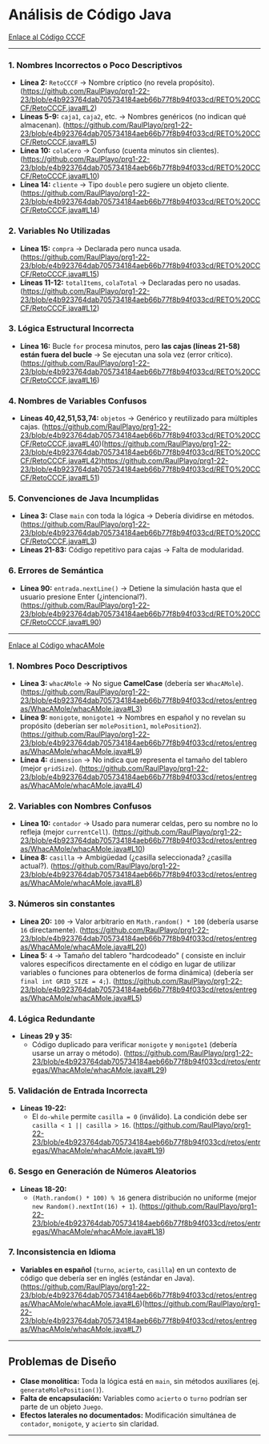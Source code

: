 
# Análisis de Código Java  
[Enlace al Código CCCF](https://github.com/RaulPlayo/prg1-22-23/blob/main/RETO%20CCCF/RetoCCCF.java)  

---

### **1. Nombres Incorrectos o Poco Descriptivos**  
- **Línea 2:** `RetoCCCF` → Nombre críptico (no revela propósito).  (https://github.com/RaulPlayo/prg1-22-23/blob/e4b923764dab705734184aeb66b77f8b94f033cd/RETO%20CCCF/RetoCCCF.java#L2)
- **Líneas 5-9:** `caja1`, `caja2`, etc. → Nombres genéricos (no indican qué almacenan).   (https://github.com/RaulPlayo/prg1-22-23/blob/e4b923764dab705734184aeb66b77f8b94f033cd/RETO%20CCCF/RetoCCCF.java#L5)
- **Línea 10:** `colaCero` → Confuso (cuenta minutos sin clientes).  (https://github.com/RaulPlayo/prg1-22-23/blob/e4b923764dab705734184aeb66b77f8b94f033cd/RETO%20CCCF/RetoCCCF.java#L10)
- **Línea 14:** `cliente` → Tipo `double` pero sugiere un objeto cliente.  (https://github.com/RaulPlayo/prg1-22-23/blob/e4b923764dab705734184aeb66b77f8b94f033cd/RETO%20CCCF/RetoCCCF.java#L14)

### **2. Variables No Utilizadas**  
- **Línea 15:** `compra` → Declarada pero nunca usada.  (https://github.com/RaulPlayo/prg1-22-23/blob/e4b923764dab705734184aeb66b77f8b94f033cd/RETO%20CCCF/RetoCCCF.java#L15)
- **Líneas 11-12:** `totalItems`, `colaTotal` → Declaradas pero no usadas.  (https://github.com/RaulPlayo/prg1-22-23/blob/e4b923764dab705734184aeb66b77f8b94f033cd/RETO%20CCCF/RetoCCCF.java#L12)

### **3. Lógica Estructural Incorrecta**  
- **Línea 16:** Bucle `for` procesa minutos, pero **las cajas (líneas 21-58) están fuera del bucle** → Se ejecutan una sola vez (error crítico).  (https://github.com/RaulPlayo/prg1-22-23/blob/e4b923764dab705734184aeb66b77f8b94f033cd/RETO%20CCCF/RetoCCCF.java#L16)

### **4. Nombres de Variables Confusos**  
- **Líneas 40,42,51,53,74:** `objetos` → Genérico y reutilizado para múltiples cajas.  (https://github.com/RaulPlayo/prg1-22-23/blob/e4b923764dab705734184aeb66b77f8b94f033cd/RETO%20CCCF/RetoCCCF.java#L40)(https://github.com/RaulPlayo/prg1-22-23/blob/e4b923764dab705734184aeb66b77f8b94f033cd/RETO%20CCCF/RetoCCCF.java#L42)https://github.com/RaulPlayo/prg1-22-23/blob/e4b923764dab705734184aeb66b77f8b94f033cd/RETO%20CCCF/RetoCCCF.java#L51)

### **5. Convenciones de Java Incumplidas**  
- **Línea 3:** Clase `main` con toda la lógica → Debería dividirse en métodos.  (https://github.com/RaulPlayo/prg1-22-23/blob/e4b923764dab705734184aeb66b77f8b94f033cd/RETO%20CCCF/RetoCCCF.java#L3)
- **Líneas 21-83:** Código repetitivo para cajas → Falta de modularidad.  

### **6. Errores de Semántica**  
- **Línea 90:** `entrada.nextLine()` → Detiene la simulación hasta que el usuario presione Enter (¿intencional?).  (https://github.com/RaulPlayo/prg1-22-23/blob/e4b923764dab705734184aeb66b77f8b94f033cd/RETO%20CCCF/RetoCCCF.java#L90)

---

[Enlace al Código whacAMole](https://github.com/RaulPlayo/prg1-22-23/blob/main/retos/entregas/WhacAMole/whacAMole.java)  


### **1. Nombres Poco Descriptivos**  
- **Línea 3:** `whacAMole` → No sigue **CamelCase** (debería ser `WhacAMole`).  (https://github.com/RaulPlayo/prg1-22-23/blob/e4b923764dab705734184aeb66b77f8b94f033cd/retos/entregas/WhacAMole/whacAMole.java#L3)
- **Línea 9:** `monigote`, `monigote1` → Nombres en español y no revelan su propósito (deberían ser `molePosition1`, `molePosition2`). (https://github.com/RaulPlayo/prg1-22-23/blob/e4b923764dab705734184aeb66b77f8b94f033cd/retos/entregas/WhacAMole/whacAMole.java#L9)
- **Línea 4:** `dimension` → No indica que representa el tamaño del tablero (mejor `gridSize`). (https://github.com/RaulPlayo/prg1-22-23/blob/e4b923764dab705734184aeb66b77f8b94f033cd/retos/entregas/WhacAMole/whacAMole.java#L4) 

### **2. Variables con Nombres Confusos**  
- **Línea 10:** `contador` → Usado para numerar celdas, pero su nombre no lo refleja (mejor `currentCell`).  (https://github.com/RaulPlayo/prg1-22-23/blob/e4b923764dab705734184aeb66b77f8b94f033cd/retos/entregas/WhacAMole/whacAMole.java#L10)
- **Línea 8:** `casilla` → Ambigüedad (¿casilla seleccionada? ¿casilla actual?).   (https://github.com/RaulPlayo/prg1-22-23/blob/e4b923764dab705734184aeb66b77f8b94f033cd/retos/entregas/WhacAMole/whacAMole.java#L8)

### **3. Números sin constantes**  
- **Línea 20:** `100` → Valor arbitrario en `Math.random() * 100` (debería usarse `16` directamente). (https://github.com/RaulPlayo/prg1-22-23/blob/e4b923764dab705734184aeb66b77f8b94f033cd/retos/entregas/WhacAMole/whacAMole.java#L20)  
- **Línea 5:** `4` → Tamaño del tablero "hardcodeado" ( consiste en incluir valores específicos directamente en el código en lugar de utilizar variables o funciones para obtenerlos de forma dinámica) (debería ser `final int GRID_SIZE = 4;`).  (https://github.com/RaulPlayo/prg1-22-23/blob/e4b923764dab705734184aeb66b77f8b94f033cd/retos/entregas/WhacAMole/whacAMole.java#L5)

### **4. Lógica Redundante**  
- **Líneas 29 y 35:**  
  - Código duplicado para verificar `monigote` y `monigote1` (debería usarse un array o método). (https://github.com/RaulPlayo/prg1-22-23/blob/e4b923764dab705734184aeb66b77f8b94f033cd/retos/entregas/WhacAMole/whacAMole.java#L29) 

### **5. Validación de Entrada Incorrecta**  
- **Líneas 19-22:**  
  - El `do-while` permite `casilla = 0` (inválido). La condición debe ser `casilla < 1 || casilla > 16`. (https://github.com/RaulPlayo/prg1-22-23/blob/e4b923764dab705734184aeb66b77f8b94f033cd/retos/entregas/WhacAMole/whacAMole.java#L19) 

### **6. Sesgo en Generación de Números Aleatorios**  
- **Líneas 18-20:**  
  - `(Math.random() * 100) % 16` genera distribución no uniforme (mejor `new Random().nextInt(16) + 1`).  (https://github.com/RaulPlayo/prg1-22-23/blob/e4b923764dab705734184aeb66b77f8b94f033cd/retos/entregas/WhacAMole/whacAMole.java#L18)

### **7. Inconsistencia en Idioma**  
- **Variables en español** (`turno`, `acierto`, `casilla`) en un contexto de código que debería ser en inglés (estándar en Java).  (https://github.com/RaulPlayo/prg1-22-23/blob/e4b923764dab705734184aeb66b77f8b94f033cd/retos/entregas/WhacAMole/whacAMole.java#L6)(https://github.com/RaulPlayo/prg1-22-23/blob/e4b923764dab705734184aeb66b77f8b94f033cd/retos/entregas/WhacAMole/whacAMole.java#L7)

---

## **Problemas de Diseño**  
- **Clase monolítica:** Toda la lógica está en `main`, sin métodos auxiliares (ej. `generateMolePosition()`).  
- **Falta de encapsulación:** Variables como `acierto` o `turno` podrían ser parte de un objeto `Juego`.  
- **Efectos laterales no documentados:** Modificación simultánea de `contador`, `monigote`, y `acierto` sin claridad.  

---



